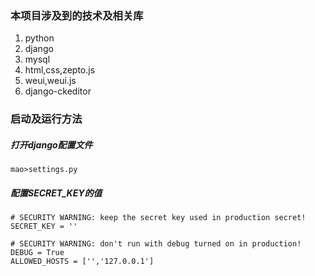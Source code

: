 ### 本项目涉及到的技术及相关库
1. python
2. django
3. mysql
4. html,css,zepto.js
5. weui,weui.js
6. django-ckeditor

### 启动及运行方法
##### 打开django配置文件
```
mao>settings.py
```
##### 配置SECRET_KEY的值
```
# SECURITY WARNING: keep the secret key used in production secret!
SECRET_KEY = ''

# SECURITY WARNING: don't run with debug turned on in production!
DEBUG = True
ALLOWED_HOSTS = ['','127.0.0.1']

```
